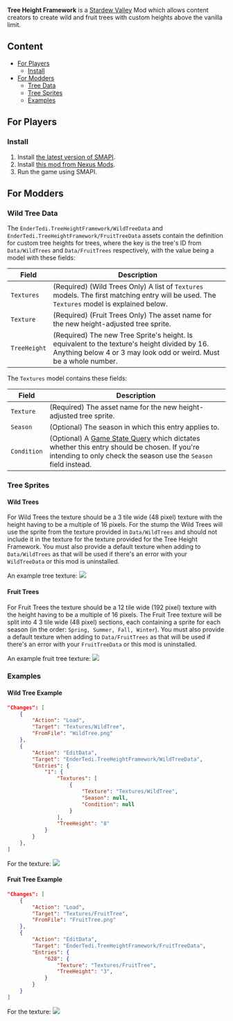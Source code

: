 **Tree Height Framework** is a [Stardew Valley](http://stardewvalley.net/) Mod which allows content creators to create wild and fruit trees with custom heights above the vanilla limit.

## Content
- [For Players](#For-Players)
  - [Install](#Install)
- [For Modders](#For-Modders)
  - [Tree Data](#Tree-Data)
  - [Tree Sprites](#Tree-Sprites)
  - [Examples](#Examples)

## For Players
### Install
1. Install [the latest version of SMAPI](https://smapi.io/).
2. Install [this mod from Nexus Mods](https://www.nexusmods.com/stardewvalley/mods/27123).
3. Run the game using SMAPI.

## For Modders
### Wild Tree Data
The `EnderTedi.TreeHeightFramework/WildTreeData` and `EnderTedi.TreeHeightFramework/FruitTreeData` assets contain the definition for custom tree heights for trees, where the key is the tree's ID from `Data/WildTrees` and `Data/FruitTrees` respectively, with the value being a model with these fields:

Field | Description
----------- | -------
`Textures` | (Required) (Wild Trees Only) A list of `Textures` models. The first matching entry will be used. The `Textures` model is explained below.
`Texture` | (Required) (Fruit Trees Only) The asset name for the new height-adjusted tree sprite.
`TreeHeight` | (Required) The new Tree Sprite's height. Is equivalent to the texture's height divided by 16. Anything below 4 or 3 may look odd or weird. Must be a whole number.

The `Textures` model contains these fields:

Field | Description
----------- | -------
`Texture` | (Required) The asset name for the new height-adjusted tree sprite.
`Season` | (Optional) The season in which this entry applies to.
`Condition` | (Optional) A [Game State Query](https://stardewvalleywiki.com/Modding:Game_state_queries) which dictates whether this entry should be chosen. If you're intending to only check the season use the `Season` field instead.

### Tree Sprites
#### Wild Trees
For Wild Trees the texture should be a 3 tile wide (48 pixel) texture with the height having to be a multiple of 16 pixels. For the stump the Wild Trees will use the sprite from the texture provided in `Data/WildTrees` and should not include it in the texture for the texture provided for the Tree Height Framework. You must also provide a default texture when adding to `Data/WildTrees` as that will be used if there's an error with your `WildTreeData` or this mod is uninstalled.

An example tree texture: 
![](https://i.imgur.com/3edeySK.png)

#### Fruit Trees
For Fruit Trees the texture should be a 12 tile wide (192 pixel) texture with the height having to be a multiple of 16 pixels. The Fruit Tree texture will be split into 4 3 tile wide (48 pixel) sections, each containing a sprite for each season (in the order: `Spring, Summer, Fall, Winter`). You must also provide a default texture when adding to `Data/FruitTrees` as that will be used if there's an error with your `FruitTreeData` or this mod is uninstalled. 

An example fruit tree texture: 
![](https://i.imgur.com/yfA1dZs.png)

### Examples
#### Wild Tree Example
```json
"Changes": [
    {
        "Action": "Load",
        "Target": "Textures/WildTree",
        "FromFile": "WildTree.png"
    },
    {
        "Action": "EditData",
        "Target": "EnderTedi.TreeHeightFramework/WildTreeData",
        "Entries": {
            "1": {
                "Textures": [
                    {
                        "Texture": "Textures/WildTree",
                        "Season": null,
                        "Condition": null
                    }
                ],
                "TreeHeight": "8"
            }
        }
    },
]
```
For the texture:
![](https://i.imgur.com/3edeySK.png)

#### Fruit Tree Example
```json
"Changes": [
    {
        "Action": "Load",
        "Target": "Textures/FruitTree",
        "FromFile": "FruitTree.png"
    },
    {
        "Action": "EditData",
        "Target": "EnderTedi.TreeHeightFramework/FruitTreeData",
        "Entries": {
            "628": {
                "Texture": "Textures/FruitTree",
                "TreeHeight": "3",
            }
        }
    }
]
```
For the texture:
![](https://i.imgur.com/yfA1dZs.png)
